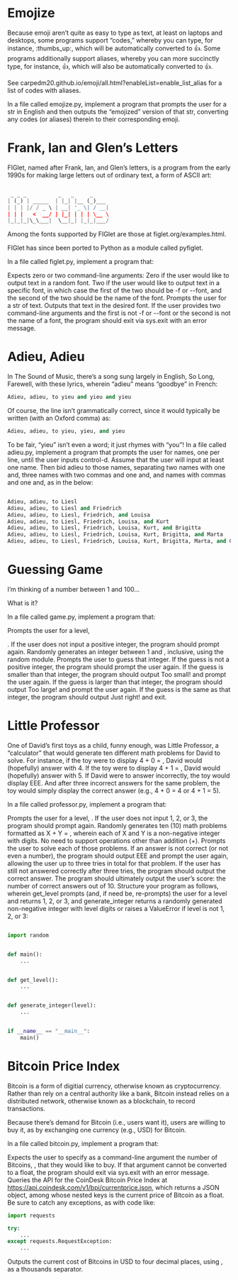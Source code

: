 # Emojize
Because emoji aren’t quite as easy to type as text, at least on laptops and desktops, some programs support “codes,” whereby you can type, for instance, :thumbs_up:, which will be automatically converted to 👍. Some programs additionally support aliases, whereby you can more succinctly type, for instance, :thumbsup:, which will also be automatically converted to 👍.

See carpedm20.github.io/emoji/all.html?enableList=enable_list_alias for a list of codes with aliases.

In a file called emojize.py, implement a program that prompts the user for a str in English and then outputs the “emojized” version of that str, converting any codes (or aliases) therein to their corresponding emoji.

# Frank, Ian and Glen’s Letters
FIGlet, named after Frank, Ian, and Glen’s letters, is a program from the early 1990s for making large letters out of ordinary text, a form of ASCII art:
```python

 _ _ _          _   _     _
| (_) | _____  | |_| |__ (_)___
| | | |/ / _ \ | __| '_ \| / __|
| | |   <  __/ | |_| | | | \__ \
|_|_|_|\_\___|  \__|_| |_|_|___/
```
Among the fonts supported by FIGlet are those at figlet.org/examples.html.

FIGlet has since been ported to Python as a module called pyfiglet.

In a file called figlet.py, implement a program that:

Expects zero or two command-line arguments:
Zero if the user would like to output text in a random font.
Two if the user would like to output text in a specific font, in which case the first of the two should be -f or --font, and the second of the two should be the name of the font.
Prompts the user for a str of text.
Outputs that text in the desired font.
If the user provides two command-line arguments and the first is not -f or --font or the second is not the name of a font, the program should exit via sys.exit with an error message.


# Adieu, Adieu
In The Sound of Music, there’s a song sung largely in English, So Long, Farewell, with these lyrics, wherein “adieu” means “goodbye” in French:
```python
Adieu, adieu, to yieu and yieu and yieu
```
Of course, the line isn’t grammatically correct, since it would typically be written (with an Oxford comma) as:
```python
Adieu, adieu, to yieu, yieu, and yieu
```
To be fair, “yieu” isn’t even a word; it just rhymes with “you”!
In a file called adieu.py, implement a program that prompts the user for names, one per line, until the user inputs control-d. Assume that the user will input at least one name. Then bid adieu to those names, separating two names with one and, three names with two commas and one and, and 
 names with 
 commas and one and, as in the below:
```python

Adieu, adieu, to Liesl
Adieu, adieu, to Liesl and Friedrich
Adieu, adieu, to Liesl, Friedrich, and Louisa
Adieu, adieu, to Liesl, Friedrich, Louisa, and Kurt
Adieu, adieu, to Liesl, Friedrich, Louisa, Kurt, and Brigitta
Adieu, adieu, to Liesl, Friedrich, Louisa, Kurt, Brigitta, and Marta
Adieu, adieu, to Liesl, Friedrich, Louisa, Kurt, Brigitta, Marta, and Gretl

```


# Guessing Game
I’m thinking of a number between 1 and 100…

What is it?

In a file called game.py, implement a program that:

Prompts the user for a level, 

. If the user does not input a positive integer, the program should prompt again.
Randomly generates an integer between 1 and 
, inclusive, using the random module.
Prompts the user to guess that integer. If the guess is not a positive integer, the program should prompt the user again.
If the guess is smaller than that integer, the program should output Too small! and prompt the user again.
If the guess is larger than that integer, the program should output Too large! and prompt the user again.
If the guess is the same as that integer, the program should output Just right! and exit.


# Little Professor
One of David’s first toys as a child, funny enough, was Little Professor, a “calculator” that would generate ten different math problems for David to solve. For instance, if the toy were to display 4 + 0 = , David would (hopefully) answer with 4. If the toy were to display 4 + 1 = , David would (hopefully) answer with 5. If David were to answer incorrectly, the toy would display EEE. And after three incorrect answers for the same problem, the toy would simply display the correct answer (e.g., 4 + 0 = 4 or 4 + 1 = 5).

In a file called professor.py, implement a program that:

Prompts the user for a level, 
. If the user does not input 1, 2, or 3, the program should prompt again.
Randomly generates ten (10) math problems formatted as X + Y = , wherein each of X and Y is a non-negative integer with 
 digits. No need to support operations other than addition (+).
Prompts the user to solve each of those problems. If an answer is not correct (or not even a number), the program should output EEE and prompt the user again, allowing the user up to three tries in total for that problem. If the user has still not answered correctly after three tries, the program should output the correct answer.
The program should ultimately output the user’s score: the number of correct answers out of 10.
Structure your program as follows, wherein get_level prompts (and, if need be, re-prompts) the user for a level and returns 1, 2, or 3, and generate_integer returns a randomly generated non-negative integer with level digits or raises a ValueError if level is not 1, 2, or 3:
```python

import random


def main():
    ...


def get_level():
    ...


def generate_integer(level):
    ...


if __name__ == "__main__":
    main()


```


# Bitcoin Price Index
Bitcoin is a form of digitial currency, otherwise known as cryptocurrency. Rather than rely on a central authority like a bank, Bitcoin instead relies on a distributed network, otherwise known as a blockchain, to record transactions.

Because there’s demand for Bitcoin (i.e., users want it), users are willing to buy it, as by exchanging one currency (e.g., USD) for Bitcoin.

In a file called bitcoin.py, implement a program that:

Expects the user to specify as a command-line argument the number of Bitcoins, 
, that they would like to buy. If that argument cannot be converted to a float, the program should exit via sys.exit with an error message.
Queries the API for the CoinDesk Bitcoin Price Index at https://api.coindesk.com/v1/bpi/currentprice.json, which returns a JSON object, among whose nested keys is the current price of Bitcoin as a float. Be sure to catch any exceptions, as with code like:
```python
import requests

try:
    ...
except requests.RequestException:
    ...
```
Outputs the current cost of 
 Bitcoins in USD to four decimal places, using , as a thousands separator.